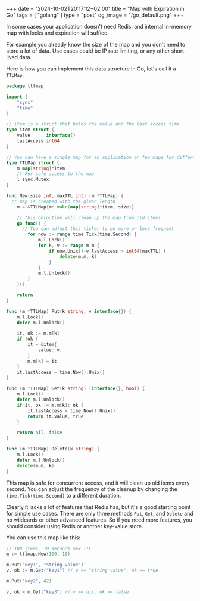 +++
date = "2024-10-02T20:17:12+02:00"
title = "Map with Expiration in Go"
tags = [ "golang" ]
type = "post"
og_image = "/go_default.png"
+++

In some cases your application doesn't need Redis, and internal in-memory map with locks and expiration will suffice.

For example you already know the size of the map and you don't need to store a lot of data. Use cases could be IP rate limiting, or any other short-lived data.

Here is how you can implement this data structure in Go, let's call it a `TTLMap`:

```go
package ttlmap

import (
    "sync"
    "time"
)

// item is a struct that holds the value and the last access time
type item struct {
    value      interface{}
    lastAccess int64
}

// You can have a single map for an application or few maps for different purposes
type TTLMap struct {
    m map[string]*item
    // For safe access to the map
    l sync.Mutex
}

func New(size int, maxTTL int) (m *TTLMap) {
  // map is created with the given length
    m = &TTLMap{m: make(map[string]*item, size)}

    // this goroutine will clean up the map from old items
    go func() {
      // You can adjust this ticker to be more or less frequent
        for now := range time.Tick(time.Second) {
            m.l.Lock()
            for k, v := range m.m {
                if now.Unix()-v.lastAccess > int64(maxTTL) {
                    delete(m.m, k)
                }
            }
            m.l.Unlock()
        }
    }()

    return
}

func (m *TTLMap) Put(k string, v interface{}) {
    m.l.Lock()
    defer m.l.Unlock()

    it, ok := m.m[k]
    if !ok {
        it = &item{
            value: v,
        }
        m.m[k] = it
    }
    it.lastAccess = time.Now().Unix()
}

func (m *TTLMap) Get(k string) (interface{}, bool) {
    m.l.Lock()
    defer m.l.Unlock()
    if it, ok := m.m[k]; ok {
        it.lastAccess = time.Now().Unix()
        return it.value, true
    }

    return nil, false
}

func (m *TTLMap) Delete(k string) {
    m.l.Lock()
    defer m.l.Unlock()
    delete(m.m, k)
}
```

This map is safe for concurrent access, and it will clean up old items every second. You can adjust the frequency of the cleanup by changing the `time.Tick(time.Second)` to a different duration.

Clearly it lacks a lot of features that Redis has, but it's a good starting point for simple use cases. There are only three methods `Put`, `Get`, and `Delete` and no wildcards or other advanced features. So if you need more features, you should consider using Redis or another key-value store.

You can use this map like this:

```go
// 100 items, 10 seconds max TTL
m := ttlmap.New(100, 10)

m.Put("key1", "string value")
v, ok := m.Get("key1") // v == "string value", ok == true

m.Put("key2", 42)

v, ok = m.Get("key3") // v == nil, ok == false
```
